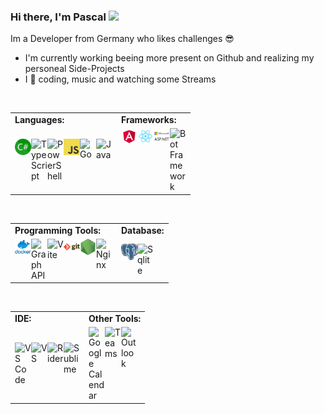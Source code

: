 ### Hi there, I'm Pascal <img src="https://media.giphy.com/media/hvRJCLFzcasrR4ia7z/giphy.gif" width="25px">

Im a Developer from Germany who likes challenges 😎
- I'm currently working beeing more present on Github and realizing my personeal Side-Projects
- I 🧡 coding, music and watching some Streams

</br>

<table border="0">
 <tr>
    <td><b>Languages:</b></td>
    <td><b>Frameworks:</b></td>
 </tr>
 <tr>
   <td>
    <img align="left" alt="C#" width="26px" src="https://raw.githubusercontent.com/github/explore/80688e429a7d4ef2fca1e82350fe8e3517d3494d/topics/csharp/csharp.png" /> 
    <img align="left" alt="TypeScript" width="26px" src="https://raw.githubusercontent.com/remojansen/logo.ts/master/ts.png" />
    <img align="left" alt="PowerShell" width="26px" src="https://camo.githubusercontent.com/ac65e63b4387e51690000136a41369b2069357de573eb17b1f575ed58d09d241/68747470733a2f2f332e62702e626c6f6773706f742e636f6d2f2d61376a505664466b3948772f575f5865544a58364a79492f41414141414141414332632f484374785030775353733077454d4b4a4f597137706976454a615356696e393267434c63424741732f73313630302f706f7765727368656c6c2e706e67" />
    <img align="left" alt="JavaScript" width="26px" src="https://raw.githubusercontent.com/github/explore/80688e429a7d4ef2fca1e82350fe8e3517d3494d/topics/javascript/javascript.png" />
    <img align="left" alt="Go" width="26px" src="https://user-images.githubusercontent.com/727262/40395108-6bcc327a-5e1e-11e8-9f76-3917983b8563.png" />
    <img align="left" alt="Java" width="26px" src="https://cdn.iconscout.com/icon/free/png-256/java-43-569305.png" />
   </td>
   <td>
    <img align="left" alt="Angular" width="26px" src="https://raw.githubusercontent.com/github/explore/80688e429a7d4ef2fca1e82350fe8e3517d3494d/topics/angular/angular.png" /> 
    <img align="left" alt="React" width="26px" src="https://raw.githubusercontent.com/github/explore/80688e429a7d4ef2fca1e82350fe8e3517d3494d/topics/react/react.png" /> 
    <img align="left" alt="ASPNET" width="26px" src="https://raw.githubusercontent.com/github/explore/80688e429a7d4ef2fca1e82350fe8e3517d3494d/topics/aspnet/aspnet.png" /> 
    <img align="left" alt="Bot Framework" width="26px" src="https://addendanalytics.com/wp-content/uploads/2021/09/What-is-Bot-Framework.png" /> 
   </td>
 </tr>
</table>

<br />

<table border="0">
 <tr>
    <td><b>Programming Tools:</b></td>
    <td><b>Database:</b></td>
 </tr>
 <tr>
   <td>
    <img align="left" alt="Docker" width="26px" src="https://raw.githubusercontent.com/github/explore/80688e429a7d4ef2fca1e82350fe8e3517d3494d/topics/docker/docker.png" /> 
    <img align="left" alt="Graph API" width="26px" src="https://www.drupal.org/files/project-images/Graph%20API%20logo.png" /> 
    <img align="left" alt="Vite" width="26px" src="https://camo.githubusercontent.com/61e102d7c605ff91efedb9d7e47c1c4a07cef59d3e1da202fd74f4772122ca4e/68747470733a2f2f766974656a732e6465762f6c6f676f2e737667" />
    <img align="left" alt="Git" width="26px" src="https://raw.githubusercontent.com/github/explore/80688e429a7d4ef2fca1e82350fe8e3517d3494d/topics/git/git.png" />
    <img align="left" alt="Node.js" width="26px" src="https://raw.githubusercontent.com/github/explore/80688e429a7d4ef2fca1e82350fe8e3517d3494d/topics/nodejs/nodejs.png" />
<img align="left" alt="Nginx" width="26px" src="https://upload.wikimedia.org/wikipedia/commons/thumb/c/c5/Nginx_logo.svg/1280px-Nginx_logo.svg.png" /> 
   </td>
   <td>
     <img align="left" alt="PostgreSQL" width="26px" src="https://raw.githubusercontent.com/github/explore/80688e429a7d4ef2fca1e82350fe8e3517d3494d/topics/postgresql/postgresql.png" />
    <img align="left" alt="Sqlite" width="26px" src="https://upload.wikimedia.org/wikipedia/commons/thumb/9/97/Sqlite-square-icon.svg/2048px-Sqlite-square-icon.svg.png" /> 
   </td>
 </tr>
</table>

<br />

<table border="0">
 <tr>
    <td><b>IDE:</b></td>
    <td><b>Other Tools:</b></td>
 </tr>
 <tr>
   <td>
     <img align="left" alt="VS Code" width="26px" src="https://upload.wikimedia.org/wikipedia/commons/thumb/9/9a/Visual_Studio_Code_1.35_icon.svg/2048px-Visual_Studio_Code_1.35_icon.svg.png" /> 
    <img align="left" alt="VS" width="26px" src="https://upload.wikimedia.org/wikipedia/commons/thumb/5/59/Visual_Studio_Icon_2019.svg/1200px-Visual_Studio_Icon_2019.svg.png" /> 
    <img align="left" alt="Rider" width="26px" src="https://resources.jetbrains.com/storage/products/rider/img/meta/rider_logo_300x300.png" /> 
    <img align="left" alt="Sublime" width="26px" src="https://www.sublimehq.com/images/sublime_text.png" />
   </td>
   <td>
     <img align="left" alt="Google Calendar" width="26px" src="https://upload.wikimedia.org/wikipedia/commons/thumb/a/a5/Google_Calendar_icon_%282020%29.svg/2048px-Google_Calendar_icon_%282020%29.svg.png" /> 
    <img align="left" alt="Teams" width="26px" src="https://upload.wikimedia.org/wikipedia/commons/thumb/c/c9/Microsoft_Office_Teams_%282018%E2%80%93present%29.svg/2203px-Microsoft_Office_Teams_%282018%E2%80%93present%29.svg.png" /> 
    <img align="left" alt="Outlook" width="26px" src="https://upload.wikimedia.org/wikipedia/commons/thumb/d/df/Microsoft_Office_Outlook_%282018%E2%80%93present%29.svg/1101px-Microsoft_Office_Outlook_%282018%E2%80%93present%29.svg.png" /> 
   </td>
 </tr>
</table> 




<!--
**pg-co/pg-co** is a ✨ _special_ ✨ repository because its `README.md` (this file) appears on your GitHub profile.

Here are some ideas to get you started:

- 🔭 I’m currently working on ...
- 🌱 I’m currently learning ...
- 👯 I’m looking to collaborate on ...
- 🤔 I’m looking for help with ...
- 💬 Ask me about ...
- 📫 How to reach me: ...
- 😄 Pronouns: ...
- ⚡ Fun fact: ...
-->
